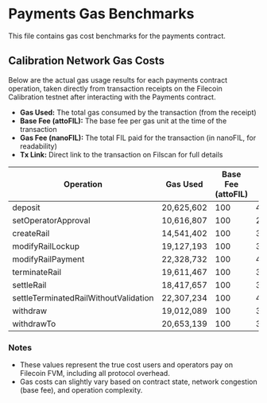 # Payments Gas Benchmarks

This file contains gas cost benchmarks for the payments contract.

## Calibration Network Gas Costs

Below are the actual gas usage results for each payments contract operation, taken directly from transaction receipts on the Filecoin Calibration testnet after interacting with the Payments contract.

- **Gas Used:** The total gas consumed by the transaction (from the receipt)
- **Base Fee (attoFIL):** The base fee per gas unit at the time of the transaction
- **Gas Fee (nanoFIL):** The total FIL paid for the transaction (in nanoFIL, for readability)
- **Tx Link:** Direct link to the transaction on Filscan for full details

| Operation                                 | Gas Used   | Base Fee (attoFIL) | Gas Fee (nanoFIL) | Tx Link                                                                                                                      |
|-------------------------------------------|------------|--------------------|-------------------|-----------------------------------------------------------------------------------------------------------------------------|
| deposit                                   | 20,625,602 | 100                | 4,906.5475        | [View](https://calibration.filscan.io/tx/0x2fe9dab2248d51fcedca613943dc5bbd77ba316c450f1b4ce49075076d5866de/)              |
| setOperatorApproval                       | 10,616,807 | 100                | 2,435.9343        | [View](https://calibration.filscan.io/tx/0x03688787c79446e11a394d70ee89529459b73582b620fc60484280b2195f7c93/)              |
| createRail                                | 14,541,402 | 100                | 3,008.6669        | [View](https://calibration.filscan.io/tx/0xc205e05b9adb2bf68a480fa157af2bc914e205fdea6bdc47ff5acfc5e77fbb06)               |
| modifyRailLockup                          | 19,127,193 | 100                | 3,862.7384        | [View](https://calibration.filscan.io/tx/0xa3876839e57603f395243423d7fa698071b17302c555aa5d2669d2afba21894f/)              |
| modifyRailPayment                         | 22,328,732 | 100                | 4,509.1863        | [View](https://calibration.filscan.io/tx/0x89dc79894fd15185c85b4b2514bca6d15fe50713040ce99d98408454e20c5524)               |
| terminateRail                             | 19,611,467 | 100                | 3,835.0452        | [View](https://calibration.filscan.io/tx/0x4dd8eadb5f25f75e3a37d104e20e7308f357efb3b354563d0ba949bc2d60baf2/)              |
| settleRail                                | 18,417,657 | 100                | 3,430.2870        | [View](https://calibration.filscan.io/tx/0xf9cb7f69b924008cba9f040369fdbc9c5644cbb7d289f34a3069fb65ada006a9/)              |
| settleTerminatedRailWithoutValidation     | 22,307,234 | 100                | 4,116.2309        | [View](https://calibration.filscan.io/tx/0x03a0226c8f88bafe87c9766596101a8a3868d2e1c9a6932c4fbd3dd6a7943670/)              |
| withdraw                                  | 19,012,089 | 100                | 3,504.0153        | [View](https://calibration.filscan.io/tx/0xf3f5431a6efb283c446fb15a849d381492682fd928ef26519c534fd52d572811/)              |
| withdrawTo                                | 20,653,139 | 100                | 3,722.0235        | [View](https://calibration.filscan.io/tx/0xe8f1f254fd63bc81700b5c95fdceda139e5f3e07f88cbb36228b7d63ddbf4377/)              |

### Notes

- These values represent the true cost users and operators pay on Filecoin FVM, including all protocol overhead.
- Gas costs can slightly vary based on contract state, network congestion (base fee), and operation complexity.

